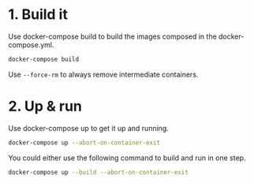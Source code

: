 # 1. Build it #
Use docker-compose build to build the images composed in the docker-compose.yml.

```bash
docker-compose build
```

Use `--force-rm` to always remove intermediate containers.

# 2. Up & run #
Use docker-compose up to get it up and running.

```bash
docker-compose up --abort-on-container-exit
```

You could either use the following command to build and run in one step.
```bash
docker-compose up --build --abort-on-container-exit
```
